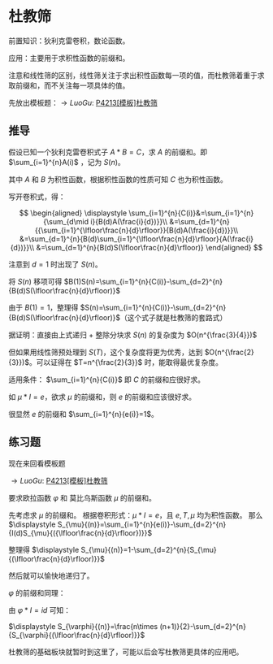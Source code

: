 # 杜教筛

前置知识：狄利克雷卷积，数论函数。

应用：主要用于求积性函数的前缀和。

注意和线性筛的区别，线性筛关注于求出积性函数每一项的值，而杜教筛着重于求取前缀和，而不关注每一项具体的值。

先放出模板题：$\to LuoGu:$ [P4213[模板]杜教筛](https://www.luogu.com.cn/problem/P4213)

## 推导

假设已知一个狄利克雷卷积式子 $A\ast B=C$，求 $A$ 的前缀和。即 $\sum_{i=1}^{n}A(i)$ ，记为 $S(n)$。

其中 $A$ 和 $B$ 为积性函数，根据积性函数的性质可知 $C$ 也为积性函数。

写开卷积式，得：

$$
\begin{aligned}
\displaystyle \sum_{i=1}^{n}{C(i)}&=\sum_{i=1}^{n}{\sum_{d\mid i}{B(d)A(\frac{i}{d})}}\\
&=\sum_{d=1}^{n}{{\sum_{i=1}^{\lfloor\frac{n}{d}\rfloor}}{B(d)A(\frac{i}{d})}}\\
&=\sum_{d=1}^{n}{B(d)\sum_{i=1}^{\lfloor\frac{n}{d}\rfloor}{A(\frac{i}{d})}}\\
&=\sum_{d=1}^{n}{B(d)S(\lfloor\frac{n}{d}\rfloor)}
\end{aligned}
$$

注意到 $d=1$ 时出现了 $S(n)$。

将 $S(n)$ 移项可得 $B(1)S(n)=\sum_{i=1}^{n}{C(i)}-\sum_{d=2}^{n}{B(d)S(\lfloor\frac{n}{d}\rfloor)}$

由于 $B(1)=1$，整理得 $S(n)=\sum_{i=1}^{n}{C(i)}-\sum_{d=2}^{n}{B(d)S(\lfloor\frac{n}{d}\rfloor)}$（这个式子就是杜教筛的套路式）

据证明：直接由上式递归 $+$ 整除分块求 $S(n)$ 的复杂度为 $O(n^{\frac{3}{4}})$

但如果用线性筛预处理到 $S(T)$，这个复杂度将更为优秀，达到 $O(n^{\frac{2}{3}})$。可以证得在 $T=n^{\frac{2}{3}}$ 时，能取得最优复杂度。

适用条件：
$\sum_{i=1}^{n}{C(i)}$ 即 $C$ 的前缀和应很好求。

如 $\mu \ast I=e$，欲求 $\mu$ 的前缀和，则 $e$ 的前缀和应该很好求。

很显然 $e$ 的前缀和 $\sum_{i=1}^{n}{e(i)}=1$。

## 练习题

现在来回看模板题

$\to LuoGu:$ [P4213[模板]杜教筛](https://www.luogu.com.cn/problem/P4213)

要求欧拉函数 $\varphi$ 和 莫比乌斯函数 $\mu$ 的前缀和。

先考虑求 $\mu$ 的前缀和。
根据卷积形式：$\mu \ast I=e$，且 $e,T,\mu$ 均为积性函数。
那么 $\displaystyle S_{\mu}{(n)}=\sum_{i=1}^{n}{e(i)}-\sum_{d=2}^{n}{I(d)S_{\mu}{({\lfloor\frac{n}{d}\rfloor})}}$

整理得 $\displaystyle S_{\mu}{(n)}=1-\sum_{d=2}^{n}{S_{\mu}{(\lfloor\frac{n}{d}\rfloor)}}$

然后就可以愉快地递归了。

$\varphi$ 的前缀和同理：

由 $\varphi\ast I=id$ 可知：

$\displaystyle S_{\varphi}{(n)}=\frac{n\times (n+1)}{2}-\sum_{d=2}^{n}{S_{\varphi}{(\lfloor\frac{n}{d}\rfloor)}}$

杜教筛的基础板块就暂时到这里了，可能以后会写杜教筛更具体的应用吧。
